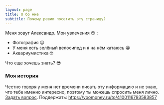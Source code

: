 ```yaml
---
layout: page
title: О бо мне
subtitle: Почему решил посетить эту страницу?
---
```


Меня зовут Александр. Мои увлечения 😏 :

- Фотография 😐
- У меня есть зелёный велосипед и я на нём катаюсь 😀
- Аквариумистика 🤓


Что еще хочешь знать? 😎

### Моя история

Честно говоря у меня нет времени писать эту информацию и  не знаю, что тебе именно интересно, поэтому ты можешь спросить меня лично. [Задать вопрос](https://t.me/snagoff).
Поддержать: https://yoomoney.ru/to/4100116793583857 
